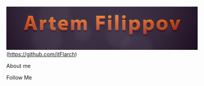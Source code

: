  ![Header](https://github.com/itFlarch/Artem-Filippov/blob/main/assets/My_Name_Simple2.png)(https://github.com/itFlarch)

 About me

 Follow Me